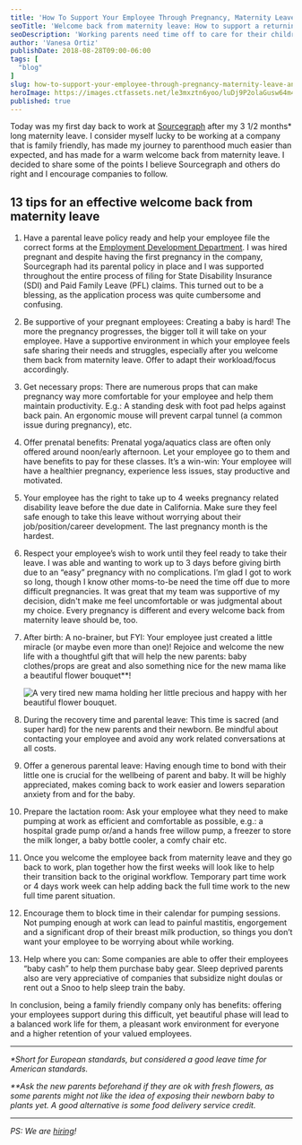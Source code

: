 ```yaml
---
title: 'How To Support Your Employee Through Pregnancy, Maternity Leave and the Transition Back To Work'
seoTitle: 'Welcome back from maternity leave: How to support a returning employee'
seoDescription: 'Working parents need time off to care for their children and a positive welcome back from maternity leave. Learn how to support them here.'
author: 'Vanesa Ortiz'
publishDate: 2018-08-28T09:00-06:00
tags: [
  "blog"
]
slug: how-to-support-your-employee-through-pregnancy-maternity-leave-and-the
heroImage: https://images.ctfassets.net/le3mxztn6yoo/luDj9P2olaGusw64m4koA/c3b44b6ecb70d66570013e0a01c44ef8/1_cogbfSqp1aLOTxvSsuKstw.jpeg
published: true
---
```


Today was my first day back to work at [Sourcegraph](https://sourcegraph.com) after my 3 1/2 months* long maternity leave. I consider myself lucky to be working at a company that is family friendly, has made my journey to parenthood much easier than expected, and has made for a warm welcome back from maternity leave. I decided to share some of the points I believe Sourcegraph and others do right and I encourage companies to follow.

## 13 tips for an effective welcome back from maternity leave
1. Have a parental leave policy ready and help your employee file the correct forms at the [Employment Development Department](https://www.edd.ca.gov/). I was hired pregnant and despite having the first pregnancy in the company, Sourcegraph had its parental policy in place and I was supported throughout the entire process of filing for State Disability Insurance (SDI) and Paid Family Leave (PFL) claims. This turned out to be a blessing, as the application process was quite cumbersome and confusing.

2. Be supportive of your pregnant employees: Creating a baby is hard! The more the pregnancy progresses, the bigger toll it will take on your employee. Have a supportive environment in which your employee feels safe sharing their needs and struggles, especially after you welcome them back from maternity leave. Offer to adapt their workload/focus accordingly.

3. Get necessary props: There are numerous props that can make pregnancy way more comfortable for your employee and help them maintain productivity. E.g.: A standing desk with foot pad helps against back pain. An ergonomic mouse will prevent carpal tunnel (a common issue during pregnancy), etc.

4. Offer prenatal benefits: Prenatal yoga/aquatics class are often only offered around noon/early afternoon. Let your employee go to them and have benefits to pay for these classes. It’s a win-win: Your employee will have a healthier pregnancy, experience less issues, stay productive and motivated.

5. Your employee has the right to take up to 4 weeks pregnancy related disability leave before the due date in California. Make sure they feel safe enough to take this leave without worrying about their job/position/career development. The last pregnancy month is the hardest.

6. Respect your employee’s wish to work until they feel ready to take their leave. I was able and wanting to work up to 3 days before giving birth due to an “easy” pregnancy with no complications. I’m glad I got to work so long, though I know other moms-to-be need the time off due to more difficult pregnancies. It was great that my team was supportive of my decision, didn't make me feel uncomfortable or was judgmental about my choice. Every pregnancy is different and every welcome back from maternity leave should be, too.

7. After birth: A no-brainer, but FYI: Your employee just created a little miracle (or maybe even more than one)! Rejoice and welcome the new life with a thoughtful gift that will help the new parents: baby clothes/props are great and also something nice for the new mama like a beautiful flower bouquet**!

    ![A very tired new mama holding her little precious and happy with her beautiful flower bouquet.](//images.ctfassets.net/le3mxztn6yoo/Zb3tJOSyg8IiIIQOAyC2o/7a1235fd442b5420c043301a4fc95f55/1_n49VZDunJ2CPrcCqqmDDSQ.jpeg)

8. During the recovery time and parental leave: This time is sacred (and super hard) for the new parents and their newborn. Be mindful about contacting your employee and avoid any work related conversations at all costs.

9. Offer a generous parental leave: Having enough time to bond with their little one is crucial for the wellbeing of parent and baby. It will be highly appreciated, makes coming back to work easier and lowers separation anxiety from and for the baby.

10. Prepare the lactation room: Ask your employee what they need to make pumping at work as efficient and comfortable as possible, e.g.: a hospital grade pump or/and a hands free willow pump, a freezer to store the milk longer, a baby bottle cooler, a comfy chair etc.

11. Once you welcome the employee back from maternity leave and they go back to work, plan together how the first weeks will look like to help their transition back to the original workflow. Temporary part time work or 4 days work week can help adding back the full time work to the new full time parent situation.

12. Encourage them to block time in their calendar for pumping sessions. Not pumping enough at work can lead to painful mastitis, engorgement and a significant drop of their breast milk production, so things you don’t want your employee to be worrying about while working.

13. Help where you can: Some companies are able to offer their employees “baby cash” to help them purchase baby gear. Sleep deprived parents also are very appreciative of companies that subsidize night doulas or rent out a Snoo to help sleep train the baby.

In conclusion, being a family friendly company only has benefits: offering your employees support during this difficult, yet beautiful phase will lead to a balanced work life for them, a pleasant work environment for everyone and a higher retention of your valued employees.

---

_\*Short for European standards, but considered a good leave time for American standards._

_\*\*Ask the new parents beforehand if they are ok with fresh flowers, as some parents might not like the idea of exposing their newborn baby to plants yet. A good alternative is some food delivery service credit._

---

_PS: We are [hiring](https://boards.greenhouse.io/sourcegraph91)!_
